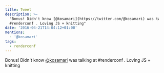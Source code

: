 ```yaml
---
title: Tweet
description: >-
  "Bonus! Didn't know [@kosamari](https://twitter.com/@kosamari) was talking at
  #renderconf . Loving JS + knitting"
date: '2016-04-21T14:04:12+01:00'
mentions:
  - '@kosamari'
tags:
  - renderconf
---
```

Bonus! Didn't know [@kosamari](https://twitter.com/@kosamari) was talking at #renderconf . Loving JS + knitting
